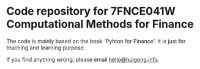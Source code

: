 # Code repository for 7FNCE041W Computational Methods for Finance
The code is mainly based on the book 'Pyhton for Finance'. It is just for teaching and learning purpose.

If you find anything wrong, please email hello@huigong.info.
